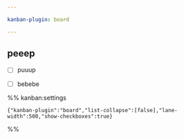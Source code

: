 ```yaml
---

kanban-plugin: board

---
```


## peeep

- [ ] puuup
- [ ] bebebe




%% kanban:settings
```
{"kanban-plugin":"board","list-collapse":[false],"lane-width":500,"show-checkboxes":true}
```
%%
